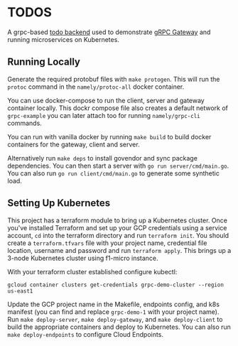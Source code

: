 # TODOS

A grpc-based [todo backend](http://todobackend.com/) used to demonstrate [gRPC Gateway](https://github.com/grpc-ecosystem/grpc-gateway)
and running microservices on Kubernetes.

## Running Locally

Generate the required protobuf files with `make protogen`. This will run
the `protoc` command in the `namely/protoc-all` docker container.

You can use docker-compose to run the client, server and gateway container
locally. This dockr compose file also creates a default network of `grpc-example` you can later attach too for running `namely/grpc-cli` commands.

You can run with vanilla docker by running `make build` to build docker containers for the gateway,
client and server.

Alternatively run `make deps` to install govendor and sync package dependencies.
You can then start a server with `go run server/cmd/main.go`. You can
also run `go run client/cmd/main.go` to generate some synthetic load.


## Setting Up Kubernetes

This project has a terraform module to bring up a Kubernetes cluster. Once you've installed
Terraform and set up your GCP credentials using a service account, `cd` into the terraform
directory and run `terraform init`. You should create a `terraform.tfvars` file with your
project name, credential file location, username and password and run `terraform apply`. 
This brings up a 3-node Kubernetes cluster using f1-micro instance.

With your terraform cluster established configure kubectl:

`gcloud container clusters get-credentials grpc-demo-cluster --region us-east1`

Update the GCP project name in the Makefile, endpoints config, and k8s manifest (you can
find and replace `grpc-demo-1` with your project name). Run `make deploy-server`,
`make deploy-gateway`, and `make deploy-client` to build the appropriate containers and
deploy to Kubernetes. You can also run `make deploy-endpoints` to configure Cloud Endpoints.

